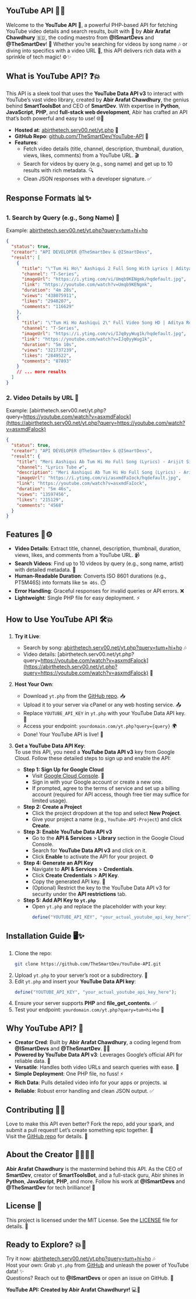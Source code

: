 ## YouTube API 🚀🎥

Welcome to the **YouTube API** 🌟, a powerful PHP-based API for fetching YouTube video details and search results, built with 💖 by **Abir Arafat Chawdhury** 🇧🇩, the coding maestro from **@ISmartDevs** and **@TheSmartDev**! 🎉 Whether you’re searching for videos by song name 🎶 or diving into specifics with a video URL 🔗, this API delivers rich data with a sprinkle of tech magic! ⚙️✨

## What is YouTube API? ❓💥

This API is a sleek tool that uses the **YouTube Data API v3** to interact with YouTube’s vast video library, created by **Abir Arafat Chawdhury**, the genius behind **SmartToolsBot** and CEO of **SmartDev**. With expertise in **Python**, **JavaScript**, **PHP**, and **full-stack web development**, Abir has crafted an API that’s both powerful and easy to use! 🌐💫

- **Hosted at**: [abirthetech.serv00.net/yt.php](https://abirthetech.serv00.net/yt.php) 📡
- **GitHub Repo**: [github.com/TheSmartDev/YouTube-API](https://github.com/TheSmartDev/YouTube-API) 📛
- **Features**:
  - Fetch video details (title, channel, description, thumbnail, duration, views, likes, comments) from a YouTube URL. 🎬
  - Search for videos by query (e.g., song name) and get up to 10 results with rich metadata. 🔍
  - Clean JSON responses with a developer signature. ✅

## Response Formats 📊✨

### 1. Search by Query (e.g., Song Name) 🎵  
Example: [abirthetech.serv00.net/yt.php?query=tum+hi+ho](https://abirthetech.serv00.net/yt.php?query=tum+hi+ho)

```json
{
  "status": true,
  "creator": "API DEVELOPER @TheSmartDev & @ISmartDevs",
  "result": [
    {
      "title": "\"Tum Hi Ho\" Aashiqui 2 Full Song With Lyrics | Aditya Roy Kapur, Shraddha Kapoor",
      "channel": "T-Series",
      "imageUrl": "https://i.ytimg.com/vi/Umqb9KENgmk/hqdefault.jpg",
      "link": "https://youtube.com/watch?v=Umqb9KENgmk",
      "duration": "4m 28s",
      "views": "438075911",
      "likes": "2948207",
      "comments": "116629"
    },
    {
      "title": "\"Tum Hi Ho Aashiqui 2\" Full Video Song HD | Aditya Roy Kapur, Shraddha Kapoor | Music - Mithoon",
      "channel": "T-Series",
      "imageUrl": "https://i.ytimg.com/vi/IJq0yyWug1k/hqdefault.jpg",
      "link": "https://youtube.com/watch?v=IJq0yyWug1k",
      "duration": "5m 10s",
      "views": "321737239",
      "likes": "2849522",
      "comments": "87893"
    }
    // ... more results
  ]
}
```

### 2. Video Details by URL 🎥  
Example: [abirthetech.serv00.net/yt.php?query=https://youtube.com/watch?v=asxmdFaIock](https://abirthetech.serv00.net/yt.php?query=https://youtube.com/watch?v=asxmdFaIock)

```json
{
  "status": true,
  "creator": "API DEVELOPER @TheSmartDev & @ISmartDevs",
  "result": {
    "title": "Meri Aashiqui Ab Tum Hi Ho Full Song (Lyrics) - Arijit Singh | Lyrics Tube",
    "channel": "Lyrics Tube 💕",
    "description": "Meri Aashiqui Ab Tum Hi Ho Full Song (Lyrics) - Arijit Singh | Lyrics Tube\n\nPlease Make Sure To Like, Share And Subscribe.☺☺☺\n\nFull Song Lyrics:\n\nHum tere bin ab reh nahi sakte...",
    "imageUrl": "https://i.ytimg.com/vi/asxmdFaIock/hqdefault.jpg",
    "link": "https://youtube.com/watch?v=asxmdFaIock",
    "duration": "5m 46s",
    "views": "13597456",
    "likes": "215129",
    "comments": "4568"
  }
}
```

## Features 🌟⚙️

- **Video Details**: Extract title, channel, description, thumbnail, duration, views, likes, and comments from a YouTube URL. 📹
- **Search Videos**: Find up to 10 videos by query (e.g., song name, artist) with detailed metadata. 🔎
- **Human-Readable Duration**: Converts ISO 8601 durations (e.g., PT5M46S) into formats like `5m 46s`. ⏱️
- **Error Handling**: Graceful responses for invalid queries or API errors. ❌
- **Lightweight**: Single PHP file for easy deployment. ⚡

## How to Use YouTube API 🛠️💥

1. **Try it Live**:  
   - Search by song: [abirthetech.serv00.net/yt.php?query=tum+hi+ho](https://abirthetech.serv00.net/yt.php?query=tum+hi+ho) 🎶  
   - Video details: [abirthetech.serv00.net/yt.php?query=https://youtube.com/watch?v=asxmdFaIock](https://abirthetech.serv00.net/yt.php?query=https://youtube.com/watch?v=asxmdFaIock) 🎥

2. **Host Your Own**:  
   - Download `yt.php` from the [GitHub repo](https://github.com/TheSmartDev/YouTube-API). 📥  
   - Upload it to your server via cPanel or any web hosting service. 📤  
   - Replace `YOUTUBE_API_KEY` in `yt.php` with your YouTube Data API key. 🔑  
   - Access your endpoint: `yourdomain.com/yt.php?query={query}` 🌍  
   - Done! Your YouTube API is live! 🚀

3. **Get a YouTube Data API Key**:  
   To use this API, you need a **YouTube Data API v3** key from Google Cloud. Follow these detailed steps to sign up and enable the API:  
   - **Step 1: Sign Up for Google Cloud**  
     - Visit [Google Cloud Console](https://console.cloud.google.com/). 🔐  
     - Sign in with your Google account or create a new one.  
     - If prompted, agree to the terms of service and set up a billing account (required for API access, though free tier may suffice for limited usage).  
   - **Step 2: Create a Project**  
     - Click the project dropdown at the top and select **New Project**.  
     - Give your project a name (e.g., `YouTube-API-Project`) and click **Create**.  
   - **Step 3: Enable YouTube Data API v3**  
     - Go to the **API & Services** > **Library** section in the Google Cloud Console.  
     - Search for **YouTube Data API v3** and click on it.  
     - Click **Enable** to activate the API for your project. ⚙️  
   - **Step 4: Generate an API Key**  
     - Navigate to **API & Services** > **Credentials**.  
     - Click **Create Credentials** > **API Key**.  
     - Copy the generated API key. 🔑  
     - (Optional) Restrict the key to the YouTube Data API v3 for security under the **API restrictions** tab.  
   - **Step 5: Add API Key to `yt.php`**  
     - Open `yt.php` and replace the placeholder with your key:  
       ```php
       define("YOUTUBE_API_KEY", "your_actual_youtube_api_key_here");
       ```

## Installation Guide 🖥️✨

1. Clone the repo:
   ```bash
   git clone https://github.com/TheSmartDev/YouTube-API.git
   ```
2. Upload `yt.php` to your server’s root or a subdirectory. 📂
3. Edit `yt.php` and insert your **YouTube Data API key**:
   ```php
   define("YOUTUBE_API_KEY", "your_actual_youtube_api_key_here");
   ```
4. Ensure your server supports **PHP** and **file_get_contents**. ✅
5. Test your endpoint: `yourdomain.com/yt.php?query=tum+hi+ho` 🚀

## Why YouTube API? 🌟

- **Creator Cred**: Built by **Abir Arafat Chawdhury**, a coding legend from **@ISmartDevs** and **@TheSmartDev**. 🧙‍♂️
- **Powered by YouTube Data API v3**: Leverages Google’s official API for reliable data. 📡
- **Versatile**: Handles both video URLs and search queries with ease. 🎯
- **Simple Deployment**: One PHP file, no fuss! ⚡
- **Rich Data**: Pulls detailed video info for your apps or projects. 📊
- **Reliable**: Robust error handling and clean JSON output. ✅

## Contributing 🤝💖

Love to make this API even better? Fork the repo, add your spark, and submit a pull request! Let’s create something epic together. 🌈  
Visit the [GitHub repo](https://github.com/TheSmartDev/YouTube-API) for details. 📛

## About the Creator 👨‍💻🇧🇩

**Abir Arafat Chawdhury** is the mastermind behind this API. As the CEO of **SmartDev**, creator of **SmartToolsBot**, and a full-stack guru, Abir shines in **Python**, **JavaScript**, **PHP**, and more. Follow his work at **@ISmartDevs** and **@TheSmartDev** for tech brilliance! 🌟

## License 📜

This project is licensed under the MIT License. See the [LICENSE](LICENSE) file for details. 📝

## Ready to Explore? 💥🚀

Try it now: [abirthetech.serv00.net/yt.php?query=tum+hi+ho](https://abirthetech.serv00.net/yt.php?query=tum+hi+ho) 🎶  
Host your own: Grab `yt.php` from [GitHub](https://github.com/TheSmartDev/YouTube-API) and unleash the power of YouTube data! ✨  
Questions? Reach out to **@ISmartDevs** or open an issue on GitHub. 👀

**YouTube API: Created by Abir Arafat Chawdhuryr!** 💻🌟
